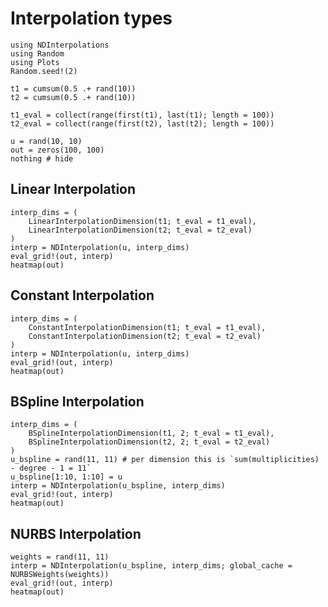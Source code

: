 # Interpolation types

```@example tutorial
using NDInterpolations
using Random
using Plots
Random.seed!(2)

t1 = cumsum(0.5 .+ rand(10))
t2 = cumsum(0.5 .+ rand(10))

t1_eval = collect(range(first(t1), last(t1); length = 100))
t2_eval = collect(range(first(t2), last(t2); length = 100))

u = rand(10, 10)
out = zeros(100, 100)
nothing # hide
```

## Linear Interpolation

```@example tutorial
interp_dims = (
    LinearInterpolationDimension(t1; t_eval = t1_eval),
    LinearInterpolationDimension(t2; t_eval = t2_eval)
)
interp = NDInterpolation(u, interp_dims)
eval_grid!(out, interp)
heatmap(out)
```

## Constant Interpolation

```@example tutorial
interp_dims = (
    ConstantInterpolationDimension(t1; t_eval = t1_eval),
    ConstantInterpolationDimension(t2; t_eval = t2_eval)
)
interp = NDInterpolation(u, interp_dims)
eval_grid!(out, interp)
heatmap(out)
```

## BSpline Interpolation

```@example tutorial
interp_dims = (
    BSplineInterpolationDimension(t1, 2; t_eval = t1_eval),
    BSplineInterpolationDimension(t2, 2; t_eval = t2_eval)
)
u_bspline = rand(11, 11) # per dimension this is `sum(multiplicities) - degree - 1 = 11`
u_bspline[1:10, 1:10] = u
interp = NDInterpolation(u_bspline, interp_dims)
eval_grid!(out, interp)
heatmap(out)
```

## NURBS Interpolation

```@example tutorial
weights = rand(11, 11)
interp = NDInterpolation(u_bspline, interp_dims; global_cache = NURBSWeights(weights))
eval_grid!(out, interp)
heatmap(out)
```